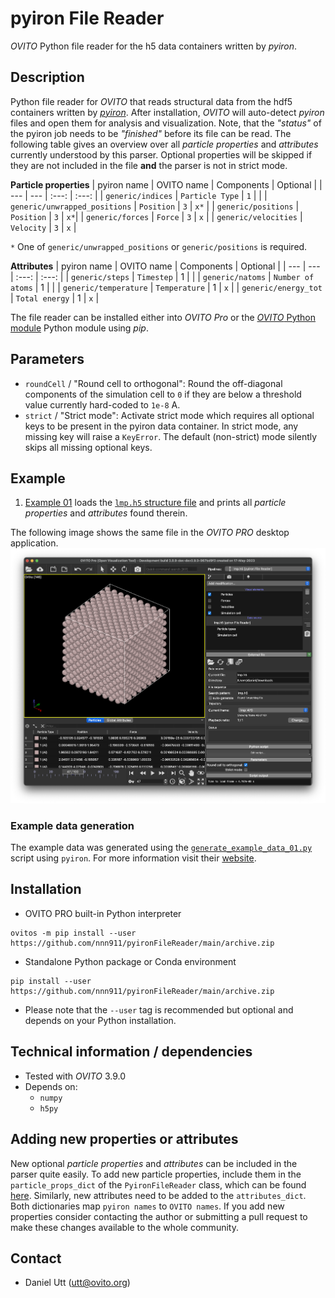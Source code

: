 # pyiron File Reader
*OVITO* Python file reader for the h5 data containers written by *pyiron*.

## Description
Python file reader for *OVITO* that reads structural data from the hdf5 containers written by [*pyiron*](https://pyiron.org/). After installation, *OVITO* will auto-detect *pyiron* files and open them for analysis and visualization. 
Note, that the *"status"* of the pyiron job needs to be *"finished"* before its file can be read.
The following table gives an overview over all *particle properties* and *attributes* currently understood by this parser. Optional properties will be skipped if they are not included in the file **and** the parser is not in strict mode.

**Particle properties**
| pyiron name | OVITO name | Components | Optional |
| --- | --- | :---: | :---: |
| `generic/indices` | `Particle Type` | `1` | |
| `generic/unwrapped_positions` | `Position` | `3` | `x*` |
| `generic/positions` | `Position` | `3` | `x*`|
| `generic/forces` | `Force` | `3` | `x` |
| `generic/velocities` | `Velocity` | `3` | `x` |

`*` One of `generic/unwrapped_positions` or `generic/positions` is required.

**Attributes**
| pyiron name | OVITO name | Components | Optional |
| --- | --- | :---: | :---: |
| `generic/steps` | `Timestep` | 1 | |
| `generic/natoms` | `Number of atoms` | 1 | |
| `generic/temperature` | `Temperature` | 1 | `x` |
| `generic/energy_tot` | `Total energy` | 1 | `x` |

The file reader can be installed either into *OVITO Pro* or the [*OVITO* Python module](https://pypi.org/project/ovito/) Python module using *pip*.

## Parameters
- `roundCell` / "Round cell to orthogonal": Round the off-diagonal components of the simulation cell to `0` if they are below a threshold value currently hard-coded to `1e-8` A.
- `strict` / "Strict mode": Activate strict mode which requires all optional keys to be present in the pyiron data container. In strict mode, any missing key will raise a `KeyError`. The default (non-strict) mode silently skips all missing optional keys.

## Example
1. [Example 01](Examples/example_01.py) loads the [`lmp.h5` structure file](Examples/lmp.h5) and prints all *particle properties* and *attributes* found therein.

The following image shows the same file in the *OVITO PRO* desktop application.
![Example 01](Examples/example_01.png)

### Example data generation
The example data was generated using the [`generate_example_data_01.py`](Examples/generate_example_data_01.py) script using `pyiron`. For more information visit their [website](https://pyiron.org/).

## Installation
- OVITO PRO built-in Python interpreter
```
ovitos -m pip install --user https://github.com/nnn911/pyironFileReader/main/archive.zip
``` 
- Standalone Python package or Conda environment
```
pip install --user https://github.com/nnn911/pyironFileReader/main/archive.zip
```
- Please note that the `--user` tag is recommended but optional and depends on your Python installation.

## Technical information / dependencies
- Tested with *OVITO* 3.9.0
- Depends on:
    - `numpy` 
    - `h5py`

## Adding new properties or attributes
New optional *particle properties* and *attributes* can be included in the parser quite easily. To add new particle properties, include them in the `particle_props_dict` of the `PyironFileReader` class, which can be found [here](src/pyironFileReader/__init__.py). Similarly, new attributes need to be added to the `attributes_dict`. Both dictionaries map `pyiron names` to `OVITO names`. If you add new properties consider contacting the author or submitting a pull request to make these changes available to the whole community.

## Contact
- Daniel Utt (utt@ovito.org)